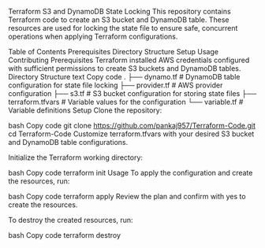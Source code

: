 Terraform S3 and DynamoDB State Locking
This repository contains Terraform code to create an S3 bucket and DynamoDB table. These resources are used for locking the state file to ensure safe, concurrent operations when applying Terraform configurations.

Table of Contents
Prerequisites
Directory Structure
Setup
Usage
Contributing
Prerequisites
Terraform installed
AWS credentials configured with sufficient permissions to create S3 buckets and DynamoDB tables.
Directory Structure
text
Copy code
.
├── dynamo.tf           # DynamoDB table configuration for state file locking
├── provider.tf         # AWS provider configuration
├── s3.tf               # S3 bucket configuration for storing state files
├── terraform.tfvars    # Variable values for the configuration
└── variable.tf         # Variable definitions
Setup
Clone the repository:

bash
Copy code
git clone https://github.com/pankaj957/Terraform-Code.git
cd Terraform-Code
Customize terraform.tfvars with your desired S3 bucket and DynamoDB table configurations.

Initialize the Terraform working directory:

bash
Copy code
terraform init
Usage
To apply the configuration and create the resources, run:

bash
Copy code
terraform apply
Review the plan and confirm with yes to create the resources.

To destroy the created resources, run:

bash
Copy code
terraform destroy